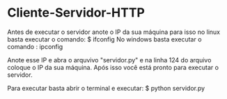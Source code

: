 # Cliente-Servidor-HTTP

Antes de executar o servidor anote o IP da sua máquina para isso no linux basta executar o comando:
  $ ifconfig 
No windows basta executar o comando :
   ipconfig
   
Anote esse IP e abra o arquvivo "servidor.py" e na linha 124 do arquivo coloque o IP da sua máquina. Após isso você está pronto para executar o servidor.

Para executar basta abrir o terminal e executar:
  $ python servidor.py
